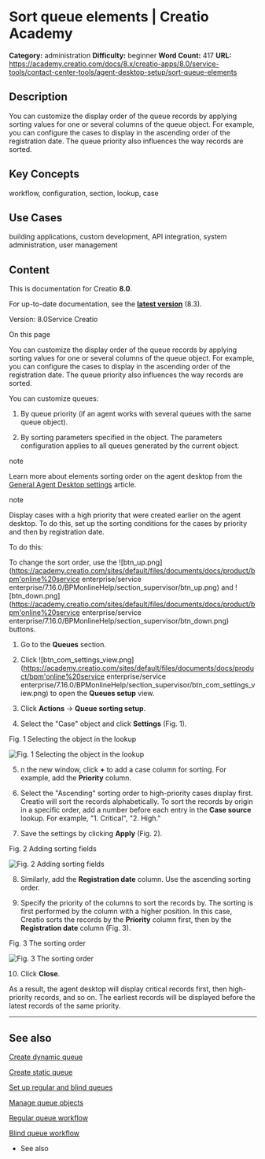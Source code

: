 # Sort queue elements | Creatio Academy

**Category:** administration **Difficulty:** beginner **Word Count:** 417
**URL:**
https://academy.creatio.com/docs/8.x/creatio-apps/8.0/service-tools/contact-center-tools/agent-desktop-setup/sort-queue-elements

## Description

You can customize the display order of the queue records by applying sorting
values for one or several columns of the queue object. For example, you can
configure the cases to display in the ascending order of the registration date.
The queue priority also influences the way records are sorted.

## Key Concepts

workflow, configuration, section, lookup, case

## Use Cases

building applications, custom development, API integration, system
administration, user management

## Content

This is documentation for Creatio **8.0**.

For up-to-date documentation, see the
**[latest version](/docs/8.x/creatio-apps/overview/platform-overview)** (8.3).

Version: 8.0Service Creatio

On this page

You can customize the display order of the queue records by applying sorting
values for one or several columns of the queue object. For example, you can
configure the cases to display in the ascending order of the registration date.
The queue priority also influences the way records are sorted.

You can customize queues:

1. By queue priority (if an agent works with several queues with the same queue
   object).

2. By sorting parameters specified in the object. The parameters configuration
   applies to all queues generated by the current object.

note

Learn more about elements sorting order on the agent desktop from the
[General Agent Desktop settings](https://academy.creatio.com/documents?id=1072)
article.

note

Display cases with a high priority that were created earlier on the agent
desktop. To do this, set up the sorting conditions for the cases by priority and
then by registration date.

To do this:

To change the sort order, use the
![btn_up.png](<https://academy.creatio.com/sites/default/files/documents/docs/product/bpm'online%20service>
enterprise/service
enterprise/7.16.0/BPMonlineHelp/section_supervisor/btn_up.png) and
![btn_down.png](<https://academy.creatio.com/sites/default/files/documents/docs/product/bpm'online%20service>
enterprise/service
enterprise/7.16.0/BPMonlineHelp/section_supervisor/btn_down.png) buttons.

1. Go to the **Queues** section.

2. Click
   ![btn_com_settings_view.png](<https://academy.creatio.com/sites/default/files/documents/docs/product/bpm'online%20service>
   enterprise/service
   enterprise/7.16.0/BPMonlineHelp/section_supervisor/btn_com_settings_view.png)
   to open the **Queues setup** view.

3. Click **Actions** → **Queue sorting setup**.

4. Select the "Case" object and click **Settings** (Fig. 1).

Fig. 1 Selecting the object in the lookup

![Fig. 1 Selecting the object in the lookup](https://academy.creatio.com/docs/sites/en/files/2020-11/scr_section_supervisor_choosing_object.png)

5. n the new window, click **+** to add a case column for sorting. For example,
   add the **Priority** column.

6. Select the "Ascending" sorting order to high-priority cases display first.
   Creatio will sort the records alphabetically. To sort the records by origin
   in a specific order, add a number before each entry in the **Case source**
   lookup. For example, "1. Critical", "2. High."

7. Save the settings by clicking **Apply** (Fig. 2).

Fig. 2 Adding sorting fields

![Fig. 2 Adding sorting fields](https://academy.creatio.com/docs/sites/en/files/2020-11/scr_section_supervisor_add_column.png)

8. Similarly, add the **Registration date** column. Use the ascending sorting
   order.

9. Specify the priority of the columns to sort the records by. The sorting is
   first performed by the column with a higher position. In this case, Creatio
   sorts the records by the **Priority** column first, then by the
   **Registration date** column (Fig. 3).

Fig. 3 The sorting order

![Fig. 3 The sorting order](https://academy.creatio.com/docs/sites/en/files/2020-11/scr_section_supervisor_sorting_object.png)

10. Click **Close**.

As a result, the agent desktop will display critical records first, then
high-priority records, and so on. The earliest records will be displayed before
the latest records of the same priority.

---

## See also​

[Create dynamic queue](https://academy.creatio.com/documents?id=801)

[Create static queue](https://academy.creatio.com/documents?id=802)

[Set up regular and blind queues](https://academy.creatio.com/documents?id=803)

[Manage queue objects](https://academy.creatio.com/documents?id=1073)

[Regular queue workflow](https://academy.creatio.com/documents?id=810)

[Blind queue workflow](https://academy.creatio.com/documents?id=811)

- See also
